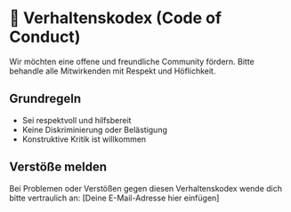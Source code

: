 # 📜 Verhaltenskodex (Code of Conduct)

Wir möchten eine offene und freundliche Community fördern. Bitte behandle alle Mitwirkenden mit Respekt und Höflichkeit.

## Grundregeln
- Sei respektvoll und hilfsbereit
- Keine Diskriminierung oder Belästigung
- Konstruktive Kritik ist willkommen

## Verstöße melden
Bei Problemen oder Verstößen gegen diesen Verhaltenskodex wende dich bitte vertraulich an: [Deine E-Mail-Adresse hier einfügen]
